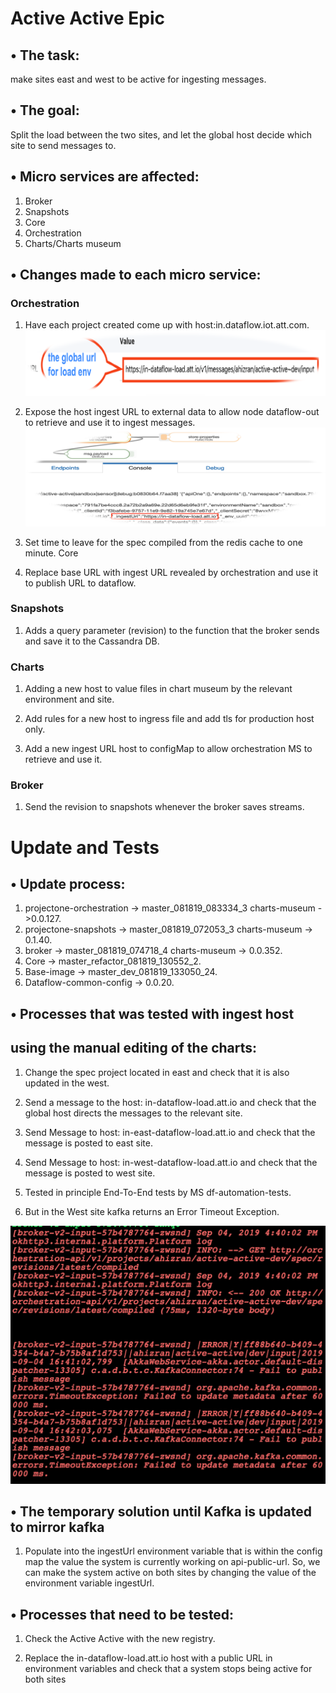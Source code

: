 # Active Active Epic

## •	The task:

make sites east and west to be active for ingesting messages.



## •	The goal:

Split the load between the two sites, and let the global host decide which site to send messages to.




## •	Micro services are affected:

1)	Broker
2)	Snapshots
3)	Core
4)	Orchestration
5)	Charts/Charts museum



## •	Changes made to each micro service:

### Orchestration

1)	Have each project created come up with host:in.dataflow.iot.att.com.
![](Picture1.png)
 


2)	Expose the host ingest URL to external data to allow node dataflow-out to retrieve and use it to ingest messages.
![](Picture2.png)

 

3)	Set time to leave for the spec compiled from the redis cache to one minute.
Core

1)	Replace base URL with ingest URL revealed by orchestration and use it to publish URL to dataflow.



### Snapshots

1)	Adds a query parameter (revision) to the function that the broker sends and save it to the Cassandra DB.



### Charts

1)	Adding a new host to value files in chart museum by the 
relevant environment and site.

2)	Add rules for a new host to ingress file and add tls for production host only.

3)	Add a new ingest URL host to configMap to allow orchestration MS to retrieve and use it.



### Broker

1)	Send the revision to snapshots whenever the broker saves streams.

# Update and Tests

## •	Update process:
1)	projectone-orchestration  -> master_081819_083334_3  charts-museum ->0.0.127.
2)	projectone-snapshots  -> master_081819_072053_3 charts-museum -> 0.1.40.
3)	broker -> master_081819_074718_4 charts-museum -> 0.0.352.
4)	Core -> master_refactor_081819_130552_2.
5)	Base-image -> master_dev_081819_133050_24.
6)	Dataflow-common-config ->  0.0.20.

## •	Processes that was tested with ingest host
## using the manual editing of the charts: 
1)	Change the spec project located in east and check that it is also updated in the west.

2)	Send a message to the host: in-dataflow-load.att.io and check that the global host directs the messages to the relevant site.

3)	Send Message to host: in-east-dataflow-load.att.io and check that the message is posted to east site.

4)	Send Message to host: in-west-dataflow-load.att.io and check that the message is posted to west site.

5)	Tested in principle End-To-End tests by MS df-automation-tests. 

6)	But in the West site kafka returns an Error Timeout Exception.

![](Picture.png)
 
## •	The temporary solution until Kafka is updated to mirror kafka

1)	Populate into the ingestUrl environment variable that is within the config map the value the system is currently working on api-public-url. So, we can make the system active on both sites by changing the value of the environment variable ingestUrl.




## •	Processes that need to be tested:

1)	Check the Active Active with the new registry.

2)	Replace the in-dataflow-load.att.io host with a public URL in environment variables and check that a system stops being active for both sites
